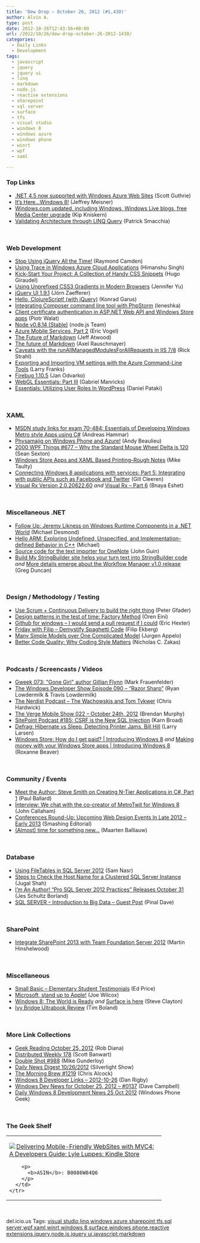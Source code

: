 ```yaml
---
title: 'Dew Drop – October 26, 2012 (#1,430)'
author: Alvin A.
type: post
date: 2012-10-26T12:43:56+00:00
url: /2012/10/26/dew-drop-october-26-2012-1430/
categories:
  - Daily Links
  - Development
tags:
  - javascript
  - jquery
  - jquery ui
  - linq
  - markdown
  - node.js
  - reactive extensions
  - sharepoint
  - sql server
  - surface
  - tfs
  - visual studio
  - windows 8
  - windows azure
  - windows phone
  - winrt
  - wpf
  - xaml

---
```

### <a name="top"></a>Top Links

  * <a href="http://weblogs.asp.net/scottgu/archive/2012/10/25/net-4-5-now-supported-with-windows-azure-web-sites.aspx" target="_blank">.NET 4.5 now supported with Windows Azure Web Sites</a> (Scott Guthrie)
  * <a href="http://blogs.technet.com/b/microsoft_blog/archive/2012/10/25/it-s-here-windows-8.aspx" target="_blank">It’s Here…Windows 8!</a> (Jeffrey Meisner)
  * <a href="http://feedproxy.google.com/~r/liveside/~3/bM9Uvi_eiAI/" target="_blank">Windows.com updated, including Windows, Windows Live blogs, free Media Center upgrade</a> (Kip Kniskern)
  * <a href="http://feedproxy.google.com/~r/CodeBetter/~3/fGeGh9Su59c/" target="_blank">Validating Architecture through LINQ Query</a> (Patrick Smacchia)

&#160;

### <a name="web"></a>Web Development

  * <a href="http://feeds.dzone.com/~r/zones/css/~3/B0UhRJX4enI/stop-using-jquery-all-time" target="_blank">Stop Using jQuery All the Time!</a> (Raymond Camden)
  * <a href="http://blogs.msdn.com/b/windowsazure/archive/2012/10/25/using-trace-in-windows-azure-cloud-applications-1.aspx" target="_blank">Using Trace in Windows Azure Cloud Applications</a> (Himanshu Singh)
  * <a href="http://tympanus.net/codrops/2012/10/25/kick-start-your-project-a-collection-of-handy-css-snippets/" target="_blank">Kick-Start Your Project: A Collection of Handy CSS Snippets</a> (Hugo Giraudel)
  * <a href="http://feedproxy.google.com/~r/SitepointFeed/~3/1Tf3Fri1PnQ/" target="_blank">Using Unprefixed CSS3 Gradients in Modern Browsers</a> (Jennifer Yu)
  * <a href="http://blog.jqueryui.com/2012/10/jquery-ui-1-9-1/" target="_blank">jQuery UI 1.9.1</a> (Jörn Zaefferer)
  * <a href="http://feeds.dzone.com/~r/zones/css/~3/digyvIlC7w8/hello-clojurescript-jquery" target="_blank">Hello, ClojureScript! (with jQuery)</a> (Konrad Garus)
  * <a href="http://feedproxy.google.com/~r/jetbrains_webIde/~3/PXLrzu0D6wE/" target="_blank">Integrating Composer command line tool with PhpStorm</a> (leneshka)
  * <a href="http://www.piotrwalat.net/client-certificate-authentication-in-asp-net-web-api-and-windows-store-apps/" target="_blank">Client certificate authentication in ASP.NET Web API and Windows Store apps</a> (Piotr Walat)
  * <a href="http://blog.nodejs.org/2012/10/25/node-v0.8.14/" target="_blank">Node v0.8.14 (Stable)</a> (node.js Team)
  * <a href="http://visualstudiomagazine.com/articles/2012/10/25/azure-mobile-services-2.aspx" target="_blank">Azure Mobile Services, Part 2</a> (Eric Vogel)
  * <a href="http://www.codinghorror.com/blog/2012/10/the-future-of-markdown.html" target="_blank">The Future of Markdown</a> (Jeff Atwood)
  * <a href="http://feedproxy.google.com/~r/2ality/~3/fzjrFy7MbdQ/future-of-markdown.html" target="_blank">The future of Markdown</a> (Axel Rauschmayer)
  * <a href="http://feedproxy.google.com/~r/RickStrahl/~3/6YRd7y82bT8/Caveats-with-the-runAllManagedModulesForAllRequests-in-IIS-78" target="_blank">Caveats with the runAllManagedModulesForAllRequests in IIS 7/8</a> (Rick Strahl)
  * <a href="http://blogs.msdn.com/b/silverlining/archive/2012/10/25/exporting-and-importing-vm-settings-with-the-azure-command-line-tools.aspx" target="_blank">Exporting and Importing VM settings with the Azure Command-Line Tools</a> (Larry Franks)
  * <a href="http://blog.getfirebug.com/2012/10/25/firebug-1-10-5/" target="_blank">Firebug 1.10.5</a> (Jan Odvarko)
  * <a href="http://feedproxy.google.com/~r/nettuts/~3/BOco6K5EDoE/" target="_blank">WebGL Essentials: Part III</a> (Gabriel Manricks)
  * <a href="http://www.smashingmagazine.com/2012/10/26/utilizing-user-roles-in-wordpress/" target="_blank">Essentials: Utilizing User Roles In WordPress</a> (Daniel Pataki)

&#160;

### <a name="silverlight"></a>XAML

  * <a href="http://feedproxy.google.com/~r/jayway/posts/~3/0AoG46O1Yrs/" target="_blank">MSDN study links for exam 70-484: Essentials of Developing Windows Metro style Apps using C#</a> (Andreas Hammar)
  * <a href="http://www.andybeaulieu.com/Default.aspx?tabid=67&EntryID=230" target="_blank">Physamajig on Windows Phone and Azure!</a> (Andy Beaulieu)
  * <a href="http://wpf.2000things.com/2012/10/26/677-why-the-standard-mouse-wheel-delta-is-120/" target="_blank">2000 WPF Things #677 – Why the Standard Mouse Wheel Delta is 120</a> (Sean Sexton)
  * <a href="http://feedproxy.google.com/~r/mtaulty/~3/y4zqXYZfxnw/windows-store-apps-and-xaml-based-printing-rough-notes.aspx" target="_blank">Windows Store Apps and XAML Based Printing–Rough Notes</a> (Mike Taulty)
  * <a href="http://www.silverlightshow.net/items/Connecting-Windows-8-applications-with-services-Part-5-Integrating-with-public-APIs-such-as-Facebook-and-Twitter.aspx" target="_blank">Connecting Windows 8 applications with services: Part 5: Integrating with public APIs such as Facebook and Twitter</a> (Gill Cleeren)
  * <a href="http://blogs.microsoft.co.il/blogs/bnaya/archive/2012/10/25/visual-rx-version-2-0-20622-60.aspx" target="_blank">Visual Rx Version 2.0.20622.60</a> _and_ <a href="http://blogs.microsoft.co.il/blogs/bnaya/archive/2012/10/25/visual-rx-part-6.aspx" target="_blank">Visual Rx &#8211; Part 6</a> (Bnaya Eshet)

&#160;

### <a name="dotnet"></a>Miscellaneous .NET

  * <a href="http://blogs.msdn.com/b/msdnmagazine/archive/2012/10/25/10362814.aspx" target="_blank">Follow Up: Jeremy Likness on Windows Runtime Components in a .NET World</a> (Michael Desmond)
  * <a href="http://blogs.msdn.com/b/vcblog/archive/2012/10/25/hello-arm-exploring-undefined-unspecified-and-implementation-defined-behavior-in-c.aspx" target="_blank">Hello ARM: Exploring Undefined, Unspecified, and Implementation-defined Behavior in C++</a> (Michael)
  * <a href="http://blogs.msdn.com/b/johnguin/archive/2012/10/25/source-code-for-the-text-importer-for-onenote.aspx" target="_blank">Source code for the text importer for OneNote</a> (John Guin)
  * <a href="http://coolthingoftheday.blogspot.com/2012/10/build-my-stringbuilder-site-helps-your.html" target="_blank">Build My StringBuilder site helps your turn text into StringBuilder code</a> _and_ <a href="http://coolthingoftheday.blogspot.com/2012/10/more-detail-emerge-about-workflow.html" target="_blank">More details emerge about the Workflow Manager v1.0 release</a> (Greg Duncan)

&#160;

### <a name="design"></a>Design / Methodology / Testing

  * <a href="http://feedproxy.google.com/~r/PeterGfader/~3/jibFRVhvuAw/use-scrum-continuous-delivery-to-build.html" target="_blank">Use Scrum + Continuous Delivery to build the right thing</a> (Peter Gfader)
  * <a href="http://feedproxy.google.com/~r/AyendeRahien/~3/09wWlM95NV0/design-patterns-in-the-test-of-time-factory-method" target="_blank">Design patterns in the test of time: Factory Method</a> (Oren Eini)
  * <a href="http://feedproxy.google.com/~r/LosTechies/~3/wnbY8wcu_fs/" target="_blank">Github for windows – I would send a pull request if I could</a> (Eric Hexter)
  * <a href="http://blog.filipekberg.se/2012/10/26/demystify-spaghetti-code/" target="_blank">Friday with Filip – Demystify Spaghetti Code</a> (Filip Ekberg)
  * <a href="http://feedproxy.google.com/~r/noop/~3/d20waMOAxrU/many-simple-models-over-one-complicated-model.html" target="_blank">Many Simple Models over One Complicated Model</a> (Jurgen Appelo)
  * <a href="http://coding.smashingmagazine.com/2012/10/25/why-coding-style-matters/" target="_blank">Better Code Quality: Why Coding Style Matters</a> (Nicholas C. Zakas)

&#160;

### <a name="podcasts"></a>Podcasts / Screencasts / Videos

  * <a href="http://gweek.libsyn.com/gweek-073-gone-girl-author-gillian-flynn" target="_blank">Gweek 073: "Gone Girl" author Gillian Flynn</a> (Mark Frauenfelder)
  * <a href="http://feedproxy.google.com/~r/WindowsPhoneDevPodcast/~3/wW--wEuHj0k/" target="_blank">The Windows Developer Show Episode 090 – “Razor Sharp”</a> (Ryan Lowdermilk & Travis Lowdermilk)
  * <a href="http://nerdist.libsyn.com/the-wachowskis-and-tom-tykwer" target="_blank">The Nerdist Podcast &#8211; The Wachowskis and Tom Tykwer</a> (Chris Hardwick)
  * <a href="http://www.theverge.com/2012/10/25/3553108/the-verge-mobile-show-022-october-24th-2012" target="_blank">The Verge Mobile Show 022 &#8211; October 24th, 2012</a> (Brendan Murphy)
  * <a href="http://feedproxy.google.com/~r/SitepointFeed/~3/HoyW7BBXRqo/" target="_blank">SitePoint Podcast #185: CSRF is the New SQL Injection</a> (Karn Broad)
  * <a href="http://channel9.msdn.com/posts/Defrag-Hibernate-vs-Sleep-Detecting-Printer-Jams-Bill-Hill" target="_blank">Defrag: Hibernate vs Sleep, Detecting Printer Jams, Bill Hill</a> (Larry Larsen)
  * <a href="http://channel9.msdn.com/Series/Introducing-Windows-8/How-do-I-get-paid" target="_blank">Windows Store: How do I get paid? | Introducing Windows 8</a> _and_ <a href="http://channel9.msdn.com/Series/Introducing-Windows-8/Making-Money-with-your-Windows-Store-Apps" target="_blank">Making money with your Windows Store apps | Introducing Windows 8</a> (Roxanne Beaver)

&#160;

### <a name="events"></a>Community / Events

  * <a href="http://blog.pluralsight.com/2012/10/25/meet-the-author-steve-smith-on-creating-n-teir-applications-in-c-part-1/" target="_blank">Meet the Author: Steve Smith on Creating N-Tier Applications in C#, Part 1</a> (Paul Ballard)
  * <a href="http://www.neowin.net/news/interview-we-chat-with-the-co-creator-of-metrotwit-for-windows-8" target="_blank">Interview: We chat with the co-creator of MetroTwit for Windows 8</a> (John Callaham)
  * <a href="http://www.smashingmagazine.com/2012/10/25/upcoming-web-design-development-conferences-2012-2013/" target="_blank">Conferences Round-Up: Upcoming Web Design Events In Late 2012 – Early 2013</a> (Smashing Editorial)
  * <a href="http://blog.maartenballiauw.be/post.aspx?id=ce08dcd5-3266-4663-be52-51a882882870" target="_blank">(Almost) time for something new&#8230;</a> (Maarten Balliauw)

&#160;

### <a name="sql"></a>Database

  * <a href="http://visualstudiomagazine.com/articles/2012/10/25/using-filetables-in-sql-2012.aspx" target="_blank">Using FileTables in SQL Server 2012</a> (Sam Nasr)
  * <a href="http://feedproxy.google.com/~r/MSSQLTips-LatestSqlServerTips/~3/dyNUlaJvdro/tip.asp" target="_blank">Steps to Check the Host Name for a Clustered SQL Server Instance</a> (Jugal Shah)
  * <a href="http://blogs.lessthandot.com/index.php/DataMgmt/DBAdmin/MSSQLServerAdmin/i-m-an-author-pro" target="_blank">I’m An Author! “Pro SQL Server 2012 Practices” Releases October 31</a> (Jes Schultz Borland)
  * <a href="http://blog.sqlauthority.com/2012/10/26/sql-server-introduction-to-big-data-guest-post/" target="_blank">SQL SERVER – Introduction to Big Data – Guest Post</a> (Pinal Dave)

&#160;

### <a name="sp"></a>SharePoint

  * <a href="http://feeds.feedblitz.com/~/35066981/0/visualstudioalm~Integrate-SharePoint-with-Team-Foundation-Server/" target="_blank">Integrate SharePoint 2013 with Team Foundation Server 2012</a> (Martin Hinshelwood)

&#160;

### <a name="misc"></a>Miscellaneous

  * <a href="http://blogs.msdn.com/b/smallbasic/archive/2012/10/25/small-basic-elementary-student-testimonials.aspx" target="_blank">Small Basic &#8211; Elementary Student Testimonials</a> (Ed Price)
  * <a href="http://feeds.betanews.com/~r/bn/~3/jZJb0uXAbCo/" target="_blank">Microsoft, stand up to Apple!</a> (Joe Wilcox)
  * <a href="http://blogs.technet.com/b/next/archive/2012/10/25/windows-8-the-world-is-ready.aspx" target="_blank">Windows 8: The World is Ready</a> _and_ <a href="http://blogs.technet.com/b/next/archive/2012/10/25/surface-is-here.aspx" target="_blank">Surface is here</a> (Steve Clayton)
  * <a href="http://feedproxy.google.com/~r/techtoolblog/~3/jbjN2WLMjpc/ivy-bridge-ultrabook-review" target="_blank">Ivy Bridge Ultrabook Review</a> (Tim Boland)

&#160;

### <a name="links"></a>More Link Collections

  * <a href="http://feedproxy.google.com/~r/RegularGeek/~3/znKvxRU3bTA/" target="_blank">Geek Reading October 25, 2012</a> (Rob Diana)
  * <a href="http://feedproxy.google.com/~r/roguetechnology/~3/gHg_vyi5fTw/" target="_blank">Distributed Weekly 178</a> (Scott Banwart)
  * <a href="http://afreshcup.com/home/2012/10/26/double-shot-988.html" target="_blank">Double Shot #988</a> (Mike Gunderloy)
  * <a href="http://feedproxy.google.com/~r/silverlightshow/~3/eYU5tiOQeKw/Daily-News-Digest-10-26-2012.aspx" target="_blank">Daily News Digest 10/26/2012</a> (Silverlight Show)
  * <a href="http://feedproxy.google.com/~r/ReflectivePerspective/~3/HSRuechPiAo/" target="_blank">The Morning Brew #1219</a> (Chris Alcock)
  * <a href="http://danrigby.com/2012/10/25/windows-8-developer-links-2012-10-26/" target="_blank">Windows 8 Developer Links – 2012-10-26</a> (Dan Rigby)
  * <a href="http://www.windowsdevnews.com/Blogs.aspx?ID=206" target="_blank">Windows Dev News for October 25, 2012 &#8211; #0137</a> (Dave Campbell)
  * <a href="http://www.windowsphonegeek.com/windows-8-news/Daily-Windows-8-Development-News-25-Oct-2012" target="_blank">Daily Windows 8 Development News 25 Oct 2012</a> (Windows Phone Geek)

&#160;

### <a name="shelf"></a>The Geek Shelf

<div style="padding-bottom: 0px; margin: 0px; padding-left: 0px; padding-right: 0px; display: inline; float: none; padding-top: 0px" id="scid:7dc1bd33-94bd-46fd-a20b-0131235bcd47:40ab7f00-8a7d-479b-a475-8cd85b44b180" class="wlWriterEditableSmartContent">
  <table cellspacing="0" cellpadding="2" width="400" border="0" unselectable="on">
    <tr>
      <td valign="top" width="400">
        <p>
          <a title="Delivering Mobile-Friendly WebSites with MVC4: A Developers Guide: Lyle Luppes: Kindle Store" href="http://www.amazon.com/exec/obidos/ASIN/B0086W84Q6/alvinashcraft-20"><img data-recalc-dims="1" decoding="async" src="https://i0.wp.com/images.amazon.com/images/P/B0086W84Q6.01.MZZZZZZZ.jpg?w=660" border="0" align="left" style="float:left" />Delivering Mobile-Friendly WebSites with MVC4: A Developers Guide: Lyle Luppes: Kindle Store</a>
        </p>
        
        <p>
          <b>ASIN</b>: B0086W84Q6
        </p>
      </td>
    </tr>
  </table>
</div>

&#160;

<div style="padding-bottom: 0px; margin: 0px; padding-left: 0px; padding-right: 0px; display: inline; float: none; padding-top: 0px" id="scid:0767317B-992E-4b12-91E0-4F059A8CECA8:cd24a357-7f48-4655-a791-e47ab84f8e96" class="wlWriterEditableSmartContent">
  del.icio.us Tags: <a href="http://del.icio.us/popular/visual+studio" rel="tag">visual studio</a>,<a href="http://del.icio.us/popular/linq" rel="tag">linq</a>,<a href="http://del.icio.us/popular/windows+azure" rel="tag">windows azure</a>,<a href="http://del.icio.us/popular/sharepoint" rel="tag">sharepoint</a>,<a href="http://del.icio.us/popular/tfs" rel="tag">tfs</a>,<a href="http://del.icio.us/popular/sql+server" rel="tag">sql server</a>,<a href="http://del.icio.us/popular/wpf" rel="tag">wpf</a>,<a href="http://del.icio.us/popular/xaml" rel="tag">xaml</a>,<a href="http://del.icio.us/popular/winrt" rel="tag">winrt</a>,<a href="http://del.icio.us/popular/windows+8" rel="tag">windows 8</a>,<a href="http://del.icio.us/popular/surface" rel="tag">surface</a>,<a href="http://del.icio.us/popular/windows+phone" rel="tag">windows phone</a>,<a href="http://del.icio.us/popular/reactive+extensions" rel="tag">reactive extensions</a>,<a href="http://del.icio.us/popular/jquery" rel="tag">jquery</a>,<a href="http://del.icio.us/popular/node.js" rel="tag">node.js</a>,<a href="http://del.icio.us/popular/jquery+ui" rel="tag">jquery ui</a>,<a href="http://del.icio.us/popular/javascript" rel="tag">javascript</a>,<a href="http://del.icio.us/popular/markdown" rel="tag">markdown</a>
</div>